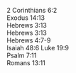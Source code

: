 2 Corinthians 6:2	
Exodus 14:13	
Hebrews 3:13	
Hebrews 3:13	
Hebrews 4:7-9	
Isaiah 48:6	
Luke 19:9	
Psalm 7:11	
Romans 13:11	

